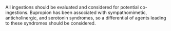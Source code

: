 All ingestions should be evaluated and considered for potential co-ingestions. Bupropion has been associated with sympathomimetic, anticholinergic, and serotonin syndromes, so a differential of agents leading to these syndromes should be considered.